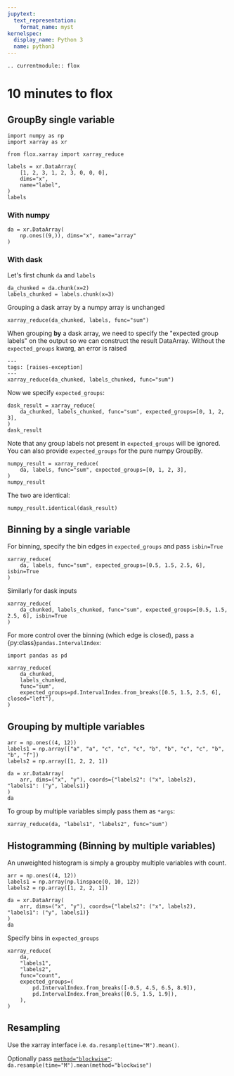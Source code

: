 ```yaml
---
jupytext:
  text_representation:
    format_name: myst
kernelspec:
  display_name: Python 3
  name: python3
---
```


```{eval-rst}
.. currentmodule:: flox
```

# 10 minutes to flox

## GroupBy single variable

```{code-cell}
import numpy as np
import xarray as xr

from flox.xarray import xarray_reduce

labels = xr.DataArray(
    [1, 2, 3, 1, 2, 3, 0, 0, 0],
    dims="x",
    name="label",
)
labels
```

### With numpy

```{code-cell}
da = xr.DataArray(
    np.ones((9,)), dims="x", name="array"
)
```

### With dask

Let's first chunk `da` and `labels`

```{code-cell}
da_chunked = da.chunk(x=2)
labels_chunked = labels.chunk(x=3)
```

Grouping a dask array by a numpy array is unchanged

```{code-cell}
xarray_reduce(da_chunked, labels, func="sum")
```

When grouping **by** a dask array, we need to specify the "expected group labels" on the output so we can construct the result DataArray.
Without the `expected_groups` kwarg, an error is raised

```{code-cell}
---
tags: [raises-exception]
---
xarray_reduce(da_chunked, labels_chunked, func="sum")
```

Now we specify `expected_groups`:

```{code-cell}
dask_result = xarray_reduce(
    da_chunked, labels_chunked, func="sum", expected_groups=[0, 1, 2, 3],
)
dask_result
```

Note that any group labels not present in `expected_groups` will be ignored.
You can also provide `expected_groups` for the pure numpy GroupBy.

```{code-cell}
numpy_result = xarray_reduce(
    da, labels, func="sum", expected_groups=[0, 1, 2, 3],
)
numpy_result
```

The two are identical:

```{code-cell}
numpy_result.identical(dask_result)
```

## Binning by a single variable

For binning, specify the bin edges in `expected_groups` and pass `isbin=True`

```{code-cell}
xarray_reduce(
    da, labels, func="sum", expected_groups=[0.5, 1.5, 2.5, 6], isbin=True
)
```

Similarly for dask inputs

```{code-cell}
xarray_reduce(
    da_chunked, labels_chunked, func="sum", expected_groups=[0.5, 1.5, 2.5, 6], isbin=True
)
```

For more control over the binning (which edge is closed), pass a {py:class}`pandas.IntervalIndex`:

```{code-cell}
import pandas as pd

xarray_reduce(
    da_chunked,
    labels_chunked,
    func="sum",
    expected_groups=pd.IntervalIndex.from_breaks([0.5, 1.5, 2.5, 6], closed="left"),
)
```

## Grouping by multiple variables

```{code-cell}
arr = np.ones((4, 12))
labels1 = np.array(["a", "a", "c", "c", "c", "b", "b", "c", "c", "b", "b", "f"])
labels2 = np.array([1, 2, 2, 1])

da = xr.DataArray(
    arr, dims=("x", "y"), coords={"labels2": ("x", labels2), "labels1": ("y", labels1)}
)
da
```

To group by multiple variables simply pass them as `*args`:

```{code-cell}
xarray_reduce(da, "labels1", "labels2", func="sum")
```

## Histogramming (Binning by multiple variables)

An unweighted histogram is simply a groupby multiple variables with count.

```{code-cell} python
arr = np.ones((4, 12))
labels1 = np.array(np.linspace(0, 10, 12))
labels2 = np.array([1, 2, 2, 1])

da = xr.DataArray(
    arr, dims=("x", "y"), coords={"labels2": ("x", labels2), "labels1": ("y", labels1)}
)
da
```

Specify bins in `expected_groups`

```{code-cell} python
xarray_reduce(
    da,
    "labels1",
    "labels2",
    func="count",
    expected_groups=(
        pd.IntervalIndex.from_breaks([-0.5, 4.5, 6.5, 8.9]),
        pd.IntervalIndex.from_breaks([0.5, 1.5, 1.9]),
    ),
)
```

## Resampling

Use the xarray interface i.e. `da.resample(time="M").mean()`.

Optionally pass [`method="blockwise"`](method-blockwise): `da.resample(time="M").mean(method="blockwise")`
